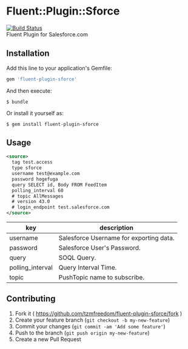 # Fluent::Plugin::Sforce
[![Build Status](https://travis-ci.org/tzmfreedom/fluent-plugin-sforce.svg?branch=master)](https://travis-ci.org/tzmfreedom/fluent-plugin-sforce)  
Fluent Plugin for Salesforce.com

## Installation

Add this line to your application's Gemfile:

```ruby
gem 'fluent-plugin-sforce'
```

And then execute:

    $ bundle

Or install it yourself as:

    $ gem install fluent-plugin-sforce

## Usage

```xml
<source>
  tag test.access
  type sforce
  username test@example.com
  password hogefuga
  query SELECT id, Body FROM FeedItem
  polling_interval 60
  # topic AllMessages
  # version 43.0
  # login_endpoint test.salesforce.com
</source>
```

|key|description|
|-|-|
|username|Salesforce Username for exporting data.|
|password|Salesforce User's Password.|
|query|SOQL Query.|
|polling_interval|Query Interval Time.|
|topic|PushTopic name to subscribe.|

## Contributing

1. Fork it ( https://github.com/tzmfreedom/fluent-plugin-sforce/fork )
2. Create your feature branch (`git checkout -b my-new-feature`)
3. Commit your changes (`git commit -am 'Add some feature'`)
4. Push to the branch (`git push origin my-new-feature`)
5. Create a new Pull Request
